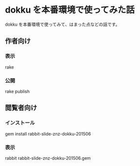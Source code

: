 # dokku を本番環境で使ってみた話

dokku を本番環境で使ってみて、はまった点などの話です。

## 作者向け

### 表示

  rake

### 公開

  rake publish

## 閲覧者向け

### インストール

  gem install rabbit-slide-znz-dokku-201506

### 表示

  rabbit rabbit-slide-znz-dokku-201506.gem
